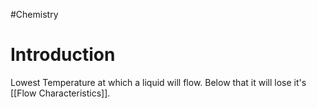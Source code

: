 #Chemistry 
# Introduction
Lowest Temperature at which a liquid will flow.
Below that it will lose it's [[Flow Characteristics]].